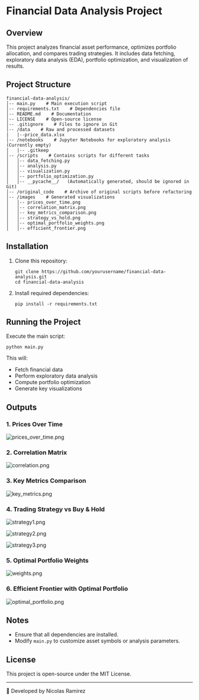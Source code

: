 # Financial Data Analysis Project

## Overview

This project analyzes financial asset performance, optimizes portfolio allocation, and compares trading strategies. It includes data fetching, exploratory data analysis (EDA), portfolio optimization, and visualization of results.

## Project Structure

```
financial-data-analysis/
│-- main.py    # Main execution script
│-- requirements.txt    # Dependencies file
│-- README.md    # Documentation
│-- LICENSE    # Open-source license
│-- .gitignore    # Files to ignore in Git
│-- /data    # Raw and processed datasets
|   |--price_data.xlsx
│-- /notebooks    # Jupyter Notebooks for exploratory analysis (Currently empty)
│   |-- .gitkeep
│-- /scripts    # Contains scripts for different tasks
│   │-- data_fetching.py  
│   │-- analysis.py  
│   │-- visualization.py  
│   │-- portfolio_optimization.py  
│   │-- __pycache__/   (Automatically generated, should be ignored in Git)
│-- /original_code    # Archive of original scripts before refactoring
│-- /images    # Generated visualizations
│   │-- prices_over_time.png
│   │-- correlation_matrix.png
│   │-- key_metrics_comparison.png
│   │-- strategy_vs_hold.png
│   │-- optimal_portfolio_weights.png
│   │-- efficient_frontier.png

```

## Installation

1. Clone this repository:
    
    ```
    git clone https://github.com/yourusername/financial-data-analysis.git
    cd financial-data-analysis
    
    ```
    
2. Install required dependencies:
    
    ```
    pip install -r requirements.txt
    
    ```
    

## Running the Project

Execute the main script:

```
python main.py

```

This will:

- Fetch financial data
- Perform exploratory data analysis
- Compute portfolio optimization
- Generate key visualizations

## Outputs

### 1. Prices Over Time

![prices_over_time.png](prices_over_time.png)

### 2. Correlation Matrix

![correlation.png](correlation.png)

### 3. Key Metrics Comparison

![key_metrics.png](key_metrics.png)

### 4. Trading Strategy vs Buy & Hold

![strategy1.png](strategy1.png)

![strategy2.png](strategy2.png)

![strategy3.png](strategy3.png)

### 5. Optimal Portfolio Weights

![weights.png](weights.png)

### 6. Efficient Frontier with Optimal Portfolio

![optimal_portfolio.png](optimal_portfolio.png)

## Notes

- Ensure that all dependencies are installed.
- Modify `main.py` to customize asset symbols or analysis parameters.

## License

This project is open-source under the MIT License.

---

🚀 Developed by Nicolas Ramirez